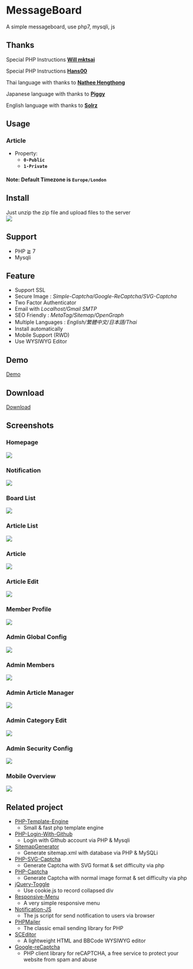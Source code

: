# MessageBoard
A simple messageboard, use php7, mysqli, js

## Thanks
Special PHP Instructions **[Will mktsai](https://github.com/mktsai)**

Special PHP Instructions **[Hans00](https://github.com/hans00)**

Thai language with thanks to **[Nathee Hengthong](https://www.facebook.com/Nathee.Hengthong)**

Japanese language with thanks to **[Piggy](https://twitter.com/ja21770684)**

English language with thanks to **[Solrz](https://www.facebook.com/jinchen.guo)**

## Usage
### Article
- Property:
  - **`0-Public`**
  - **`1-Private`**

#### Note: Default Timezone is **```Europe/London```**

## Install
Just unzip the zip file and upload files to the server  
![](https://i.imgur.com/3OkSfme.png)

## Support
- PHP ≧ 7
- Mysqli

## Feature
- Support SSL
- Secure Image : *Simple-Captcha/Google-ReCaptcha/SVG-Captcha*
- Two Factor Authenticator
- Email with *Localhost/Gmail SMTP*
- SEO Friendly : *MetaTag/Sitemap/OpenGraph*
- Multiple Languages : *English/繁體中文/日本語/Thai*
- Install automatically
- Mobile Support (RWD)
- Use WYSIWYG Editor

## Demo
[Demo](https://www.nehscsa.com/messageboard/)

## Download
[Download](https://github.com/carry0987/MessageBoard/releases)

## Screenshots
### Homepage
![](https://i.imgur.com/SgR6rUo.png)
### Notification
![](https://i.imgur.com/HqsEWd6.png)
### Board List
![](https://i.imgur.com/LU6wYCD.png)
### Article List
![](https://i.imgur.com/CT7wWyB.png)
### Article
![](https://i.imgur.com/5vJ3LPG.png)
### Article Edit
![](https://i.imgur.com/FjtGwOF.png)
### Member Profile
![](https://i.imgur.com/U2PWRDj.png)
### Admin Global Config
![](https://i.imgur.com/Q7vYnYA.png)
### Admin Members
![](https://i.imgur.com/sBrXnZm.png)
### Admin Article Manager
![](https://i.imgur.com/C7iveMS.png)
### Admin Category Edit
![](https://i.imgur.com/RTqbNKC.png)
### Admin Security Config
![](https://i.imgur.com/n3cegyc.png)
### Mobile Overview<br />
![](https://i.imgur.com/QBUmBBu.png)

## Related project
- [PHP-Template-Engine](https://github.com/carry0987/PHP-Template-Engine)
  - Small & fast php template engine
- [PHP-Login-With-Github](https://github.com/carry0987/PHP-Login-With-Github)
  - Login with Github account via PHP &amp; Mysqli
- [SitemapGenerator](https://github.com/carry0987/SitemapGenerator)
  - Generate sitemap.xml with database via PHP & MySQLi
- [PHP-SVG-Captcha](https://github.com/carry0987/PHP-SVG-Captcha)
  - Generate Captcha with SVG format &amp; set difficulty via php
- [PHP-Captcha](https://github.com/carry0987/PHP-Captcha)
  - Generate Captcha with normal image format &amp; set difficulty via php
- [jQuery-Toggle](https://github.com/carry0987/jQuery-Toggle)
  - Use cookie.js to record collapsed div
- [Responsive-Menu](https://github.com/carry0987/Responsive-Menu)
  - A very simple responsive menu
- [Notification-JS](https://github.com/carry0987/Notification-JS)
  - The js script for send notification to users via browser
- [PHPMailer](https://github.com/PHPMailer/PHPMailer)
  - The classic email sending library for PHP
- [SCEditor](https://github.com/samclarke/SCEditor)
  - A lightweight HTML and BBCode WYSIWYG editor
- [Google-reCaptcha](https://github.com/google/recaptcha)
  - PHP client library for reCAPTCHA, a free service to protect your website from spam and abuse
